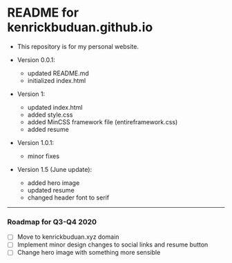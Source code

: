 # README for kenrickbuduan.github.io

* This repository is for my personal website.

* Version 0.0.1:
  - updated README.md
  - initialized index.html

* Version 1:
  - updated index.html
  - added style.css
  - added MinCSS framework file (entireframework.css)
  - added resume

* Version 1.0.1:
  - minor fixes

* Version 1.5 (June update):
  - added hero image
  - updated resume
  - changed header font to serif

---
### Roadmap for Q3-Q4 2020
* [ ] Move to kenrickbuduan.xyz domain
* [ ] Implement minor design changes to social links and resume button
* [ ] Change hero image with something more sensible